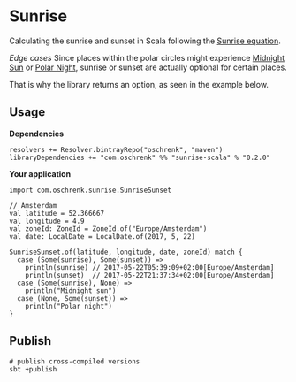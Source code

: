 # Sunrise

Calculating the sunrise and sunset in Scala following the [Sunrise equation](https://en.wikipedia.org/wiki/Sunrise_equation).

*Edge cases*
Since places within the polar circles might experience [Midnight Sun](https://en.wikipedia.org/wiki/Midnight_sun) or
 [Polar Night](https://en.wikipedia.org/wiki/Polar_night), sunrise or sunset are actually optional for certain places.
 
That is why the library returns an option, as seen in the example below.

## Usage

**Dependencies**

```
resolvers += Resolver.bintrayRepo("oschrenk", "maven")
libraryDependencies += "com.oschrenk" %% "sunrise-scala" % "0.2.0"
```

**Your application**

```
import com.oschrenk.sunrise.SunriseSunset

// Amsterdam
val latitude = 52.366667
val longitude = 4.9
val zoneId: ZoneId = ZoneId.of("Europe/Amsterdam")
val date: LocalDate = LocalDate.of(2017, 5, 22)

SunriseSunset.of(latitude, longitude, date, zoneId) match {
  case (Some(sunrise), Some(sunset)) =>
    println(sunrise) // 2017-05-22T05:39:09+02:00[Europe/Amsterdam]
    println(sunset)  // 2017-05-22T21:37:34+02:00[Europe/Amsterdam]
  case (Some(sunrise), None) =>
    println("Midnight sun")
  case (None, Some(sunset)) =>
    println("Polar night")
}
```

## Publish

```
# publish cross-compiled versions
sbt +publish
```
